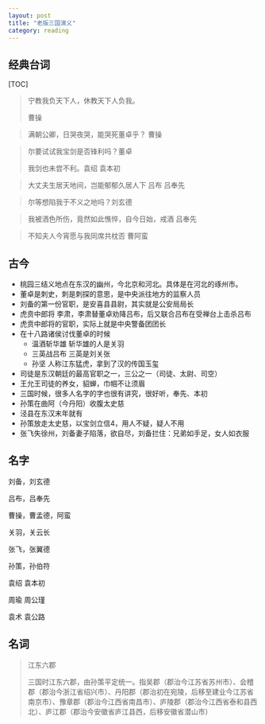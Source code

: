 ```yaml
---
layout: post
title: "老版三国演义"
category: reading
---
```




## 经典台词

[TOC]

> 宁教我负天下人，休教天下人负我。
>
> 曹操



> 满朝公卿，日哭夜哭，能哭死董卓乎？ 曹操



> 尔要试试我宝剑是否锋利吗？董卓
>
> 我剑也未尝不利。袁绍 袁本初



> 大丈夫生居天地间，岂能郁郁久居人下 吕布 吕奉先



> 尔等想陷我于不义之地吗？刘玄德


> 我被酒色所伤，竟然如此憔悴，自今日始，戒酒 吕奉先


> 不知夫人今宵愿与我同席共枕否 曹阿蛮



## 古今

* 桃园三结义地点在东汉的幽州，今北京和河北。具体是在河北的琢州市。
* 董卓是刺史，刺是刺探的意思，是中央派往地方的监察人员
* 刘备的第一份官职，是安喜县县尉，其实就是公安局局长
* 虎贲中郎将 李肃，李肃替董卓劝降吕布，后又联合吕布在受禅台上击杀吕布
* 虎贲中郎将的官职，实际上就是中央警备团团长
* 在十八路诸侯讨伐董卓的时候
  * 温酒斩华雄 斩华雄的人是关羽
  * 三英战吕布 三英是刘关张
  * 孙坚 人称江东猛虎，拿到了汉的传国玉玺
* 司徒是东汉朝廷的最高官职之一，三公之一（司徒、太尉、司空）
* 王允王司徒的养女，貂蝉，巾帼不让须眉
* 三国时候，很多人名字的字也很有讲究，很好听，奉先、本初
* 孙策在曲阿（今丹阳）收腹太史慈
* 泾县在东汉末年就有
* 孙策放走太史慈，以宝剑立信4，用人不疑，疑人不用
* 张飞失徐州，刘备妻子陷落，欲自尽，刘备拦住：兄弟如手足，女人如衣服



## 名字

刘备，刘玄德

吕布，吕奉先

曹操，曹孟德，阿蛮

关羽，关云长

张飞，张翼德

孙策，孙伯符

袁绍 袁本初

周瑜 周公瑾

袁术 袁公路


## 名词

> 江东六郡
>
> 三国时江东六郡，由孙策平定统一。指吴郡（郡治今江苏省苏州市）、会稽郡（郡治今浙江省绍兴市）、丹阳郡（郡治初在宛陵，后移至建业今江苏省南京市）、豫章郡（郡治今江西省南昌市）、庐陵郡（郡治今江西省泰和县西北）、庐江郡（郡治今安徽省庐江县西，后移安徽省潜山市）
